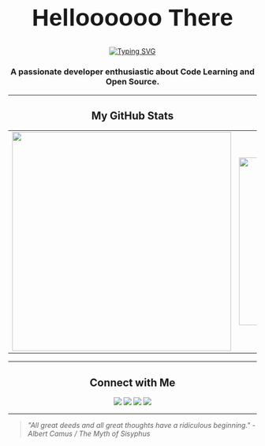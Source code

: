 <div align="center">
  <h1 style="border-bottom: none; font-family: Arial, sans-serif; font-size: 48px;">Helloooooo There</h1>
</div>

<div align="center">
  <a href="https://git.io/typing-svg"><img src="https://readme-typing-svg.demolab.com?font=Fira+Code&pause=1000&color=F75C7E&width=550&lines=Though+just+a+student%2C+young+and+keen%2C;In+every+line+of+code%2C+a+world+is+seen.;With+syntax%2C+style%2C+I+strive+to+mend%2C;A+useful+project%2C+a+helpful+friend.;A+flicker's+hope%2C+a+gentle+gleam%2C;To+add+a+light+to+the+world's+great+stream.;An+architect's+dream%2C+a+goal+so+high%2C;To+build+and+shape+beneath+the+sky.;May+you%2C+as+well%2C+find+your+own+way%2C;And+be+the+person+you+are+today%2C;And+strive+to+be%2C+with+all+your+might%2C;A+shining+star+in+your+own+light." alt="Typing SVG" /></a>
</div>

<div align="center">
  <h3>A passionate developer enthusiastic about Code Learning and Open Source.</h3>
</div>

---
<!--
### 🛠️ My Tech Stack
<p align="center">
  <a href="https://skillicons.dev">
    <img src="https://skillicons.dev/icons?i=js,html,css,react,vue,nodejs,python,docker,git" />
  </a>
</p>

---
-->

<div align="center">
  <h2>My GitHub Stats</h2>
</div>
<div align="center">
  <table>
    <tr>
      <td>
        <a href="https://github.com/anuraghazra/github-readme-stats">
          <img src="https://github-readme-stats.vercel.app/api?username=eldricarlo&show_icons=true&theme=dark&rank_icon=github&hide=stars,prs,contribs" width="444"/>
        </a>
      </td>
      <td>
        <a href="https://github.com/anuraghazra/github-readme-stats">
          <img src="https://github-readme-stats.vercel.app/api/top-langs/?username=eldricarlo&langs_count=8&theme=dark" width="340"/>
        </a>
      </td>
    </tr>
  </table>
</div>

---

<div align="center">
  <h2>Connect with Me</h2>
</div>
<p align="center">
  <a href="mailto:eldric520lol@gmail.com" target="_blank"><img src="https://img.shields.io/badge/Gmail-D14836?style=for-the-badge&logo=gmail&logoColor=white" /></a>
  <a href="mailto:eldric520@outlook.com" target="_blank"><img src="https://img.shields.io/badge/Outlook-0078D4?style=for-the-badge&logo=microsoft-outlook&logoColor=white" /></a>
  <a href="https://discord.com/Aaron/eldric520" target="_blank"><img src="https://img.shields.io/badge/Discord-5865F2?style=for-the-badge&logo=discord&logoColor=white" /></a>
  <a href="https://www.reddit.com/Edlric/Eldric520" target="_blank"><img src="https://img.shields.io/badge/Reddit-FF4500?style=for-the-badge&logo=reddit&logoColor=white" /></a>
<!--
  <a href="https://www.linkedin.com/in/your-linkedin-username" target="_blank"><img src="https://img.shields.io/badge/LinkedIn-0077B5?style=for-the-badge&logo=linkedin&logoColor=white" /></a>
  <a href="https://twitter.com/your-twitter-handle" target="_blank"><img src="https://img.shields.io/badge/Twitter-1DA1F2?style=for-the-badge&logo=twitter&logoColor=white" /></a>
-->
</p>

---
> *"All great deeds and all great thoughts have a ridiculous beginning." - Albert Camus / The Myth of Sisyphus*
